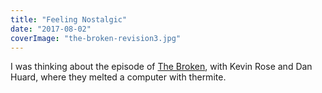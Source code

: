 ```yaml
---
title: "Feeling Nostalgic"
date: "2017-08-02"
coverImage: "the-broken-revision3.jpg"
---
```


I was thinking about the episode of [The Broken](https://archive.org/details/thebroken_xvid), with Kevin Rose and Dan Huard, where they melted a computer with thermite.
